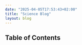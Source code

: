 ```yaml
---
date: "2025-04-05T17:53:43+02:00"
title: "Science Blog"
layout: blog
---
```



## Table of Contents
